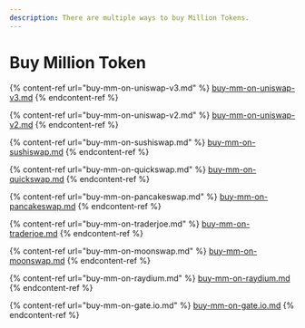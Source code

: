 ```yaml
---
description: There are multiple ways to buy Million Tokens.
---
```


# Buy Million Token

{% content-ref url="buy-mm-on-uniswap-v3.md" %}
[buy-mm-on-uniswap-v3.md](buy-mm-on-uniswap-v3.md)
{% endcontent-ref %}

{% content-ref url="buy-mm-on-uniswap-v2.md" %}
[buy-mm-on-uniswap-v2.md](buy-mm-on-uniswap-v2.md)
{% endcontent-ref %}

{% content-ref url="buy-mm-on-sushiswap.md" %}
[buy-mm-on-sushiswap.md](buy-mm-on-sushiswap.md)
{% endcontent-ref %}

{% content-ref url="buy-mm-on-quickswap.md" %}
[buy-mm-on-quickswap.md](buy-mm-on-quickswap.md)
{% endcontent-ref %}

{% content-ref url="buy-mm-on-pancakeswap.md" %}
[buy-mm-on-pancakeswap.md](buy-mm-on-pancakeswap.md)
{% endcontent-ref %}

{% content-ref url="buy-mm-on-traderjoe.md" %}
[buy-mm-on-traderjoe.md](buy-mm-on-traderjoe.md)
{% endcontent-ref %}

{% content-ref url="buy-mm-on-moonswap.md" %}
[buy-mm-on-moonswap.md](buy-mm-on-moonswap.md)
{% endcontent-ref %}

{% content-ref url="buy-mm-on-raydium.md" %}
[buy-mm-on-raydium.md](buy-mm-on-raydium.md)
{% endcontent-ref %}

{% content-ref url="buy-mm-on-gate.io.md" %}
[buy-mm-on-gate.io.md](buy-mm-on-gate.io.md)
{% endcontent-ref %}
